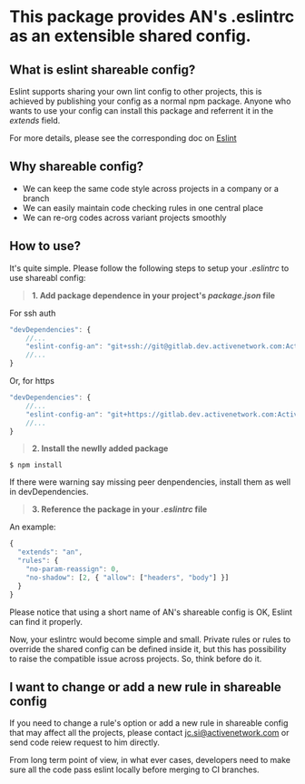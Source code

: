 # This package provides AN's .eslintrc as an extensible shared config.

## What is eslint shareable config?

Eslint supports sharing your own lint config to other projects, this is achieved by publishing 
your config as a normal npm package. Anyone who wants to use your config can install this package and referrent it in the *extends* field.

For more details, please see the corresponding doc on [Eslint](http://eslint.org/docs/developer-guide/shareable-configs)


## Why shareable config?

* We can keep the same code style across projects in a company or a branch
* We can easily maintain code checking rules in one central place
* We can re-org codes across variant projects smoothly


## How to use?

It's quite simple. Please follow the following steps to setup your *.eslintrc* to use shareabl config:

> **1. Add package dependence in your project's *package.json* file**

For ssh auth
```javascript
"devDependencies": {
    //...
    "eslint-config-an": "git+ssh://git@gitlab.dev.activenetwork.com:ActiveNet/eslint-config-an.git",
    //...
}
```
Or, for https
```javascript
"devDependencies": {
    //...
    "eslint-config-an": "git+https://gitlab.dev.activenetwork.com:ActiveNet/eslint-config-an.git",
    //...
}
```


> **2. Install the newlly added package**

```
$ npm install
```

If there were warning say missing peer denpendencies, install them as well in devDependencies.


> **3. Reference the package in your *.eslintrc* file**

An example:

```javascript
{
  "extends": "an",
  "rules": {
    "no-param-reassign": 0,
    "no-shadow": [2, { "allow": ["headers", "body"] }]
  }
}
```

Please notice that using a short name of AN's shareable config is OK, Eslint can find it properly.

Now, your eslintrc would become simple and small. Private rules or rules to override the shared config can be defined inside it, 
but this has possibility to raise the compatible issue across projects. So, think before do it.

## I want to change or add a new rule in shareable config

If you need to change a rule's option or add a new rule in shareable config that may affect 
all the projects, please contact [jc.si@activenetwork.com](mailto:jc.si@activenetwork.com) or send code reiew request to him directly.

From long term point of view, in what ever cases, developers need to make sure all the code pass eslint locally before merging to CI branches.


